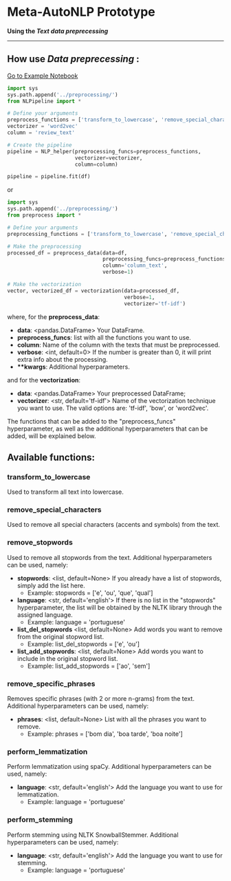 # Meta-AutoNLP Prototype

**Using the _Text data preprecessing_**

---

## How use _Data preprecessing_ :

[Go to Example Notebook](../Example%20notebooks/Preprocessing%20example.ipynb)

```python
import sys
sys.path.append('../preprocessing/')
from NLPipeline import *

# Define your arguments
preprocess_functions = ['transform_to_lowercase', 'remove_special_characters', 'remove_stopwords']
vectorizer = 'word2vec'
column = 'review_text'

# Create the pipeline
pipeline = NLP_helper(preprocessing_funcs=preprocess_functions, 
                      vectorizer=vectorizer, 
                      column=column)

pipeline = pipeline.fit(df)
```

or

```python
import sys
sys.path.append('../preprocessing/')
from preprocess import *

# Define your arguments
preprocessing_functions = ['transform_to_lowercase', 'remove_special_characters', 'remove_stopwords']

# Make the preprocessing
processed_df = preprocess_data(data=df, 
                               preprocessing_funcs=preprocess_functions, 
                               column='column_text', 
                               verbose=1)

# Make the vectorization
vector, vectorized_df = vectorization(data=processed_df, 
                                      verbose=1, 
                                      vectorizer='tf-idf')
```

where, for the **preprocess_data**: 

* **data**: <pandas.DataFrame> Your DataFrame.
* **preprocess_funcs**: <list> list with all the functions you want to use.
* **column**: <str> Name of the column with the texts that must be preprocessed.
* **verbose**: <int, default=0> If the number is greater than 0, it will print extra info about the processing.
* **\*\*kwargs**: Additional hyperparameters.

and for the **vectorization**:

* **data**: <pandas.DataFrame> Your preprocessed DataFrame;
* **vectorizer**: <str, default='tf-idf'> Name of the vectorization technique you want to use. The valid options are: 'tf-idf', 'bow', or 'word2vec'.

The functions that can be added to the "preprocess\_funcs" hyperparameter, as well as the additional hyperparameters that can be added, will be explained below.

## Available functions:

### transform_to_lowercase

Used to transform all text into lowercase.

### remove_special_characters

Used to remove all special characters (accents and symbols) from the text.

### remove_stopwords

Used to remove all stopwords from the text.
Additional hyperparameters can be used, namely:

* **stopwords**: <list, default=None> If you already have a list of stopwords, simply add the list here.
    * Example: stopwords = ['e', 'ou', 'que', 'qual']
* **language**: <str, default='english'> If there is no list in the "stopwords" hyperparameter, the list will be obtained by the NLTK library through the assigned language.
    * Example: language = 'portuguese' 
* **list_del_stopwords** <list, default=None> Add words you want to remove from the original stopword list.
    * Example: list_del_stopwords = ['e', 'ou']
* **list_add_stopwords**: <list, default=None> Add words you want to include in the original stopword list. 
    * Example: list_add_stopwords = ['ao', 'sem'] 

### remove_specific_phrases

Removes specific phrases (with 2 or more n-grams) from the text.
Additional hyperparameters can be used, namely:

* **phrases**: <list, default=None> List with all the phrases you want to remove.
    * Example: phrases = ['bom dia', 'boa tarde', 'boa noite']

### perform_lemmatization

Perform lemmatization using spaCy.
Additional hyperparameters can be used, namely:

* **language**: <str, default='english'> Add the language you want to use for lemmatization.
    * Example: language = 'portuguese'

### perform_stemming

Perform stemming using NLTK SnowballStemmer.
Additional hyperparameters can be used, namely:

* **language**: <str, default='english'> Add the language you want to use for stemming.
    * Example: language = 'portuguese'
